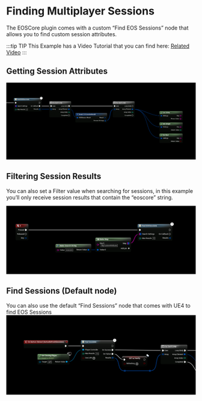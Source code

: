 # Finding Multiplayer Sessions
The EOSCore plugin comes with a custom “Find EOS Sessions” node that allows you to find custom session attributes.

:::tip TIP
This Example has a Video Tutorial that you can find here: [Related Video](../videos/multiplayer-sessions.mdx)
:::

## Getting Session Attributes
![Image](../../../static/img/find-1024x415.png)

## Filtering Session Results
You can also set a Filter value when searching for sessions, in this example you’ll only receive session results that contain the “eoscore” string.

![Image](../../../static/img/filter.png)


## Find Sessions (Default node)
You can also use the default “Find Sessions” node that comes with UE4 to find EOS Sessions
![Image](../../../static/img/find.png)